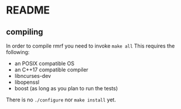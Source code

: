 # README

## compiling
 In order to compile rmrf you need to invoke
 <code>make all</code>
 This requires the following:
  * an POSIX compatible OS
  * an C++17 compatible compiler
  * libncurses-dev
  * libopenssl
  * boost (as long as you plan to run the tests)

 There is no <code>./configure</code> nor <code>make install</code> yet.